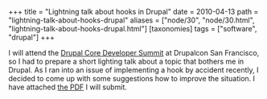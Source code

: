 +++
title = "Lightning talk about hooks in Drupal"
date = 2010-04-13
path = "lightning-talk-about-hooks-drupal"
aliases = ["node/30", "node/30.html", "lightning-talk-about-hooks-drupal.html"]
[taxonomies]
tags = ["software", "drupal"]
+++

<p>
	I will attend the <a href="http://sf2010.drupal.org/conference/core-developer-summit">Drupal Core Developer Summit</a> at Drupalcon San Francisco, so I had to prepare a short lighting talk about a topic that bothers me in Drupal. As I ran into an issue of implementing a hook by accident recently, I decided to come up with some suggestions how to improve the situation. I have attached <a href="/sites/klausi.fsinf.at/files/hooks_drupal.pdf">the PDF</a> I will submit.</p>
<!-- more -->
        